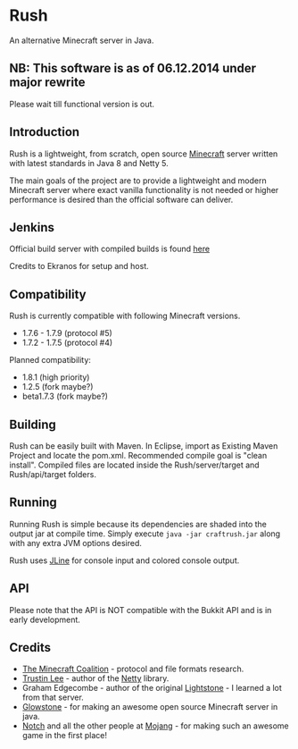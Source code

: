 Rush
====

An alternative Minecraft server in Java.

NB: This software is as of 06.12.2014 under major rewrite 
---------------------------------------------------------
Please wait till functional version is out.

Introduction
------------

Rush is a lightweight, from scratch, open source
[Minecraft](http://minecraft.net) server written with latest standards in Java 8 and Netty 5.

The main goals of the project are to provide a lightweight and modern Minecraft server 
where exact vanilla functionality is not needed or higher performance is 
desired than the official software can deliver.

Jenkins
-------

Official build server with compiled builds is found [here](https://ci.ekranos.me/job/Rush/)

Credits to Ekranos for setup and host.

Compatibility
-------------

Rush is currently compatible with following Minecraft versions.
* 1.7.6 - 1.7.9 (protocol #5)
* 1.7.2 - 1.7.5 (protocol #4)

Planned compatibility:
* 1.8.1 (high priority)
* 1.2.5 (fork maybe?)
* beta1.7.3 (fork maybe?)

Building
--------

Rush can be easily built with Maven.
In Eclipse, import as Existing Maven Project and locate the pom.xml.
Recommended compile goal is "clean install".
Compiled files are located inside the Rush/server/target and Rush/api/target folders.


Running
-------

Running Rush is simple because its dependencies are shaded into the output
jar at compile time. Simply execute `java -jar craftrush.jar` along with any
extra JVM options desired.

Rush uses [JLine](http://jline.sf.net) for console input and colored
console output. 

API
---

Please note that the API is NOT compatible with the Bukkit API and is in early development.


Credits
-------

 * [The Minecraft Coalition](http://wiki.vg/wiki) - protocol and file formats
   research.
 * [Trustin Lee](http://gleamynode.net) - author of the
   [Netty](http://jboss.org/netty) library.
 * Graham Edgecombe - author of the original
   [Lightstone](https://github.com/grahamedgecombe/lightstone) - I learned a lot from that server.
 * [Glowstone](https://github.com/SpaceManiac/Glowstone) - for making an awesome open source Minecraft server in java.
 * [Notch](http://mojang.com/notch) and all the other people at
   [Mojang](http://mojang.com) - for making such an awesome game in the first
   place!
